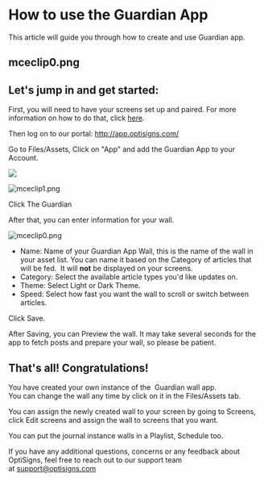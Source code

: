 # How to use the Guardian App

This article will guide you through how to create and use Guardian app.

## **mceclip0.png**

## **Let's jump in and get started:**

First, you will need to have your screens set up and paired. For more information on how to do that, click [here](https://www.optisigns.com/blog/how-to-set-up-digital-signs-with-optisigns-and-amazon-fire-tv).

Then log on to our portal: <http://app.optisigns.com/>

Go to Files/Assets, Click on "App" and add the Guardian App to your Account.

![](https://support.optisigns.com/hc/article_attachments/26483207347091)

![mceclip1.png](https://support.optisigns.com/hc/article_attachments/360061030014)

Click The Guardian

After that, you can enter information for your wall.

![mceclip0.png](https://support.optisigns.com/hc/article_attachments/360061944793)

* Name: Name of your Guardian App Wall, this is the name of the wall in your asset list. You can name it based on the Category of articles that will be fed.  It will **not** be displayed on your screens.
* Category: Select the available article types you'd like updates on.
* Theme: Select Light or Dark Theme.
* Speed: Select how fast you want the wall to scroll or switch between articles.

Click Save.

After Saving, you can Preview the wall. It may take several seconds for the app to fetch posts and prepare your wall, so please be patient.

## **That's all! Congratulations!**

You have created your own instance of the  Guardian wall app.  
You can change the wall any time by click on it in the Files/Assets tab.

You can assign the newly created wall to your screen by going to Screens, click Edit screens and assign the wall to screens that you want.

You can put the journal instance walls in a Playlist, Schedule too.

If you have any additional questions, concerns or any feedback about OptiSigns, feel free to reach out to our support team at [support@optisigns.com](mailto:support@optisigns.com)